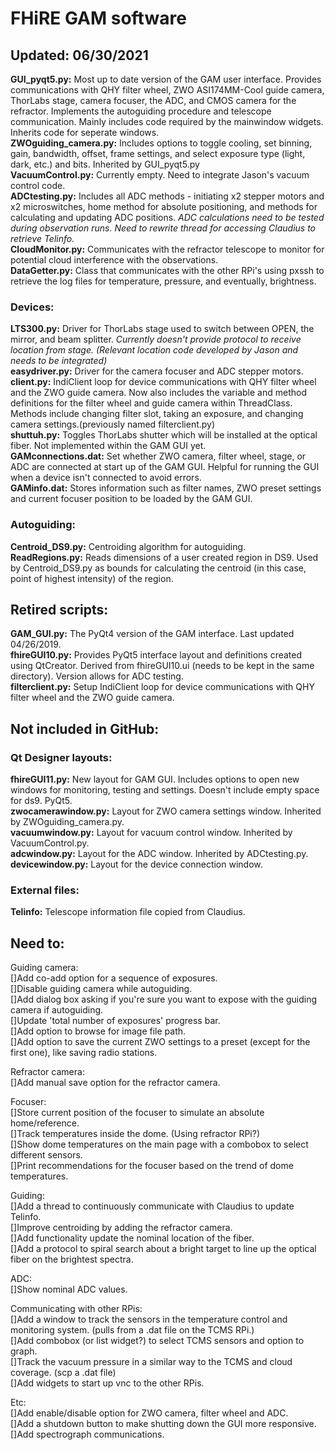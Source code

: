 # FHiRE GAM software
## Updated: 06/30/2021 

__GUI_pyqt5.py:__ Most up to date version of the GAM user interface. Provides communications with QHY filter wheel, ZWO ASI174MM-Cool guide camera, ThorLabs stage, camera focuser, the ADC, and CMOS camera for the refractor. Implements the autoguiding procedure and telescope communication. Mainly includes code required by the mainwindow widgets. Inherits code for seperate windows.  
__ZWOguiding_camera.py:__ Includes options to toggle cooling, set binning, gain, bandwidth, offset, frame settings, and select exposure type (light, dark, etc.) and bits. Inherited by GUI_pyqt5.py  
__VacuumControl.py:__ Currently empty. Need to integrate Jason's vacuum control code.  
__ADCtesting.py:__ Includes all ADC methods - initiating x2 stepper motors and x2 microswitches, home method for absolute positioning, and methods for calculating and updating ADC positions. *ADC calculations need to be tested during observation runs.* *Need to rewrite thread for accessing Claudius to retrieve Telinfo.*   
__CloudMonitor.py:__ Communicates with the refractor telescope to monitor for potential cloud interference with the observations.  
__DataGetter.py:__ Class that communicates with the other RPi's using pxssh to retrieve the log files for temperature, pressure, and eventually, brightness.   

### Devices:
__LTS300.py:__ Driver for ThorLabs stage used to switch between OPEN, the mirror, and beam splitter. *Currently doesn't provide protocol to receive location from stage. (Relevant location code developed by Jason and needs to be integrated)*  
__easydriver.py:__ Driver for the camera focuser and ADC stepper motors.   
__client.py:__ IndiClient loop for device communications with QHY filter wheel and the ZWO guide camera. Now also includes the variable and method definitions for the filter wheel and guide camera within ThreadClass. Methods include changing filter slot, taking an exposure, and changing camera settings.(previously named filterclient.py)  
__shuttuh.py:__ Toggles ThorLabs shutter which will be installed at the optical fiber. Not implemented within the GAM GUI yet.  
__GAMconnections.dat:__ Set whether ZWO camera, filter wheel, stage, or ADC are connected at start up of the GAM GUI. Helpful for running the GUI when a device isn't connected to avoid errors.  
__GAMinfo.dat:__ Stores information such as filter names, ZWO preset settings and current focuser position to be loaded by the GAM GUI.  

### Autoguiding:
__Centroid_DS9.py:__ Centroiding algorithm for autoguiding.   
__ReadRegions.py:__ Reads dimensions of a user created region in DS9. Used by Centroid_DS9.py as bounds for calculating the centroid (in this case, point of highest intensity) of the region.  

## Retired scripts:
__GAM_GUI.py:__ The PyQt4 version of the GAM interface. Last updated 04/26/2019.  
__fhireGUI10.py:__ Provides PyQt5 interface layout and definitions created using QtCreator. Derived from fhireGUI10.ui (needs to be kept in the same directory). Version allows for ADC testing.  
__filterclient.py:__ Setup IndiClient loop for device communications with QHY filter wheel and the ZWO guide camera.  

## Not included in GitHub:  
### Qt Designer layouts:
__fhireGUI11.py:__ New layout for GAM GUI. Includes options to open new windows for monitoring, testing and settings. Doesn't include empty space for ds9. PyQt5.   
__zwocamerawindow.py:__  Layout for ZWO camera settings window. Inherited by ZWOguiding_camera.py.  
__vacuumwindow.py:__ Layout for vacuum control window. Inherited by VacuumControl.py.  
__adcwindow.py:__ Layout for the ADC window. Inherited by ADCtesting.py.  
__devicewindow.py:__ Layout for the device connection window.  
### External files:
__Telinfo:__ Telescope information file copied from Claudius.  

## Need to:
Guiding camera:  
[]Add co-add option for a sequence of exposures.  
[]Disable guiding camera while autoguiding.  
[]Add dialog box asking if you're sure you want to expose with the guiding camera if autoguiding.  
[]Update 'total number of exposures' progress bar.  
[]Add option to browse for image file path.  
[]Add option to save the current ZWO settings to a preset (except for the first one), like saving radio stations.  

Refractor camera:  
[]Add manual save option for the refractor camera.  

Focuser:  
[]Store current position of the focuser to simulate an absolute home/reference.  
[]Track temperatures inside the dome. (Using refractor RPi?)  
[]Show dome temperatures on the main page with a combobox to select different sensors.  
[]Print recommendations for the focuser based on the trend of dome temperatures.  

Guiding:  
[]Add a thread to continuously communicate with Claudius to update Telinfo.  
[]Improve centroiding by adding the refractor camera.  
[]Add functionality update the nominal location of the fiber.  
[]Add a protocol to spiral search about a bright target to line up the optical fiber on the brightest spectra.  

ADC:  
[]Show nominal ADC values.  

Communicating with other RPis:  
[]Add a window to track the sensors in the temperature control and monitoring system. (pulls from a .dat file on the TCMS RPi.)  
[]Add combobox (or list widget?) to select TCMS sensors and option to graph.  
[]Track the vacuum pressure in a similar way to the TCMS and cloud coverage. (scp a .dat file)  
[]Add widgets to start up vnc to the other RPis.  

Etc:  
[]Add enable/disable option for ZWO camera, filter wheel and ADC.  
[]Add a shutdown button to make shutting down the GUI more responsive.  
[]Add spectrograph communications.  


